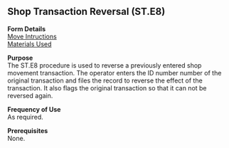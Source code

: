 ##  Shop Transaction Reversal (ST.E8)

<PageHeader />

**Form Details**  
[ Move Intructions ](ST-E8-1/README.md)   
[ Materials Used ](ST-E8-2/README.md)   

**Purpose**  
The ST.E8 procedure is used to reverse a previously entered shop movement
transaction. The operator enters the ID number number of the original
transaction and files the record to reverse the effect of the transaction. It
also flags the original transaction so that it can not be reversed again.

**Frequency of Use**  
As required.

**Prerequisites**  
None.

<badge text= "Version 8.10.57" vertical="middle" />

<PageFooter />